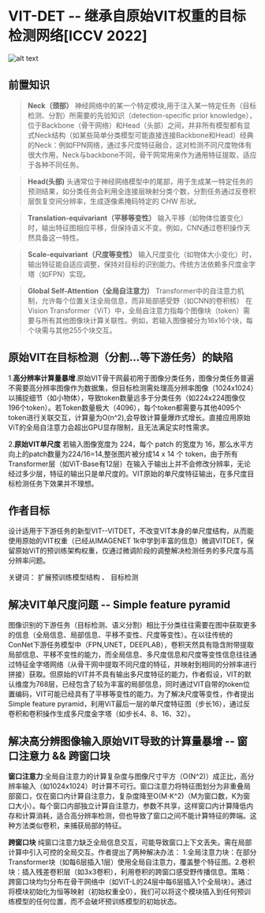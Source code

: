 # VIT-DET -- 继承自原始VIT权重的目标检测网络[ICCV 2022]
![alt text](https://pic1.imgdb.cn/item/6830728c58cb8da5c80aac17.png)
## 前置知识
>**Neck（颈部）**
神经网络中的某一个特定模块,用于注入某一特定任务（目标检测、分割）所需要的先验知识（detection-specific prior knowledge），位于Backbone（骨干网络）和Head（头部）之间，​​并非所有模型都有显式Neck结构​​（如某些简单分类模型可能直接连接Backbone和Head）经典的Neck：例如FPN网络，通过多尺度特征融合，这对检测不同尺度物体有很大作用，Neck与backbone不同，骨干网常用来作为通用特征提取，适应于各种不同任务。

>**Head(头部)**
头通常位于神经网络模型中的尾部，用于生成某一特定任务的预测结果，如分类任务会利用全连接层映射分类个数，分割任务通过反卷积层恢复空间分辨率，生成逐像素掩码特定的 C*H*W 形状。

>**​​Translation-equivariant​​（平移等变性）**
输入平移（如物体位置变化）时，输出特征图相应平移，但保持语义不变。例如，CNN通过卷积操作天然具备这一特性。

>**Scale-equivariant​​（尺度等变性）**
输入尺度变化（如物体大小变化）时，输出特征能自适应调整，保持对目标的识别能力。传统方法依赖多尺度金字塔（如FPN）实现。

>**Global Self-Attention（全局自注意力）**
Transformer中的自注意力机制，允许每个位置关注全局信息，而非局部感受野（如CNN的卷积核）
在Vision Transformer（ViT）中，全局自注意力指每个图像块（token）需要与所有其他图像块计算关联性。例如，若输入图像被分为16x16个块，每个块需与其他255个块交互。

## 原始VIT在目标检测（分割...等下游任务）的缺陷
1.**高分辨率计算量暴增**.原始VIT骨干网最初用于图像分类任务，图像分类任务普遍不需要高分辨率图像作为数据集，但目标检测需处理高分辨率图像（1024x1024）以捕捉细节（如小物体），导致token数量远多于分类任务（如224x224图像仅196个token）。若Token数量极大（4096），每个token都需要与其他4095个token进行关联交互，计算量为O(n^2),会导致计算量爆炸式增长。直接应用原始ViT的全局自注意力会超出GPU显存限制，且无法满足实时性需求。

2.**原始VIT单尺度** 
若输入图像宽度为 224，每个 patch 的宽度为 16，那么水平方向上的patch数量为224/16=14,整张图片被分成14 x 14 个 token，由于所有Transformer层（如ViT-Base有12层）在输入于输出上并不会修改分辨率，无论经过多少层，特征的输出只是单尺度的。VIT原始的单尺度特征输出，在多尺度目标检测任务下效果并不理想。


## 作者目标
设计适用于下游任务的新型VIT--VITDET，不改变VIT本身的单尺度结构，从而能使用原始的VIT权重（已经从IMAGENET 1k中学到丰富的信息）微调VITDET，保留原始ViT的预训练架构权重，仅通过微调阶段的调整解决检测任务的多尺度与高分辨率问题。

关键词： 扩展预训练模型结构 、 目标检测

## 解决VIT单尺度问题 -- Simple feature pyramid
图像识别的下游任务（目标检测、语义分割）相比于分类往往需要在图中获取更多的信息（全局信息、局部信息、平移不变性、尺度等变性）。在以往传统的ConNet下游任务模型中（FPN,UNET，DEEPLAB），卷积天然具有隐含附带提取局部信息、平移不变性的能力，而全局信息、多尺度信息和尺度等变性信息往往通过特征金字塔网络（从骨干网中提取不同尺度的特征，并映射到相同的分辨率进行拼接）获取。但原始的VIT并不具有输出多尺度特征的能力，作者假设，VIT的默认维度为768层，已经包含了较为丰富的局部信息，同时通过VIT自带的token位置编码，VIT可能已经具有了平移等变性的能力。为了解决尺度等变性，作者提出Simple feature pyramid，利用ViT最后一层的单尺度特征图（步长16），通过反卷积和卷积操作生成多尺度金字塔（如步长4、8、16、32）。

## 解决高分辨图像输入原始VIT导致的计算量暴增 -- 窗口注意力 && 跨窗口块

**窗口注意力**:全局自注意力的计算复杂度与图像尺寸平方（O(N^2)）成正比，高分辨率输入（如1024x1024）时计算不可行。窗口注意力将特征图划分为​​非重叠局部窗口​​，仅在窗口内计算自注意力，复杂度降至O(M⋅K^2)（M为窗口数，K为窗口大小）。每个窗口内部独立计算自注意力，参数不共享，这样窗口内计算降低内存和计算消耗，适合高分辨率检测，但也导致了窗口之间不能计算特征的弊端。这种方法类似卷积，来捕获局部的特征。

**跨窗口块**
纯窗口注意力缺乏全局信息交互，可能导致窗口上下文丢失。需在局部计算中引入​​可控的全局交互​​。作者提出了两种解决办法：
1.全局注意力块​​：在部分Transformer块（如每6层插入1层）使用全局自注意力，覆盖整个特征图。
​2.​卷积块​​：插入残差卷积层（如3x3卷积），利用卷积的跨窗口感受野传播信息。
​策略：​跨窗口块均匀分布在骨干网络中（如ViT-L的24层中每6层插入1个全局块）。通过将模块初始化为恒等映射（初始权重全0），我们可以将这个模块插入到任何预训练模型的任何位置，而不会破坏预训练模型的初始状态。